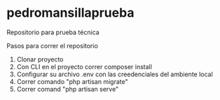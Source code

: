 # pedromansillaprueba
 Repositorio para prueba técnica

Pasos para correr el repositorio 

1. Clonar proyecto 
2. Con CLI en el proyecto correr composer install
3. Configurar su archivo .env con las creedenciales del ambiente local 
4. Correr comando "php artisan migrate"
5. Correr comand "php artisan serve"
